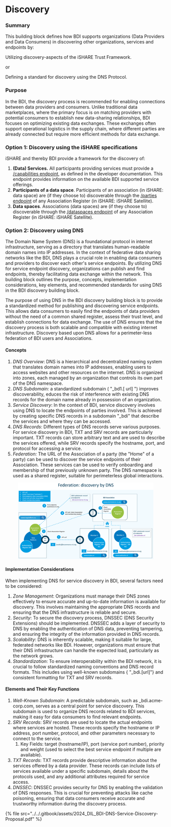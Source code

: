 # Discovery

### Summary

This building block defines how BDI supports organizations (Data Providers and Data Consumers) in discovering other organizations, services and endpoints by:

&#x20;          Utilizing discovery-aspects of the iSHARE Trust Framework.

&#x20;or&#x20;

&#x20;          Defining a standard for discovery using the DNS Protocol.

### Purpose

In the BDI, the discovery process is recommended for enabling connections between data providers and consumers. Unlike traditional data marketplaces, where the primary focus is on matching providers with potential consumers to establish new data-sharing relationships, BDI focuses on optimizing existing data exchanges. These exchanges often support operational logistics in the supply chain, where different parties are already connected but require more efficient methods for data exchange.&#x20;

### Option 1: Discovery using the iSHARE specifications

iSHARE and thereby BDI provide a framework for the discovery of:

1. **(Data) Services.** All participants providing services must provide a [/capabilities endpoint](https://dev.ishare.eu/common/capabilities.html), as defined in the developer documentation. This endpoint provides information on the available BDI supported service offerings.
2. **Participants of a data space**. Participants of an association (in iSHARE: data space) are (if they choose to) discoverable through the [/parties endpoint](https://dev.ishare.eu/satellite/parties.html) of any Association Register (in iSHARE: iSHARE Satellite).
3. **Data spaces**. Associations (data spaces) are (if they choose to) discoverable through the [/dataspaces endpoint](https://dev.ishare.eu/satellite/dataspaces.html) of any Association Register (in iSHARE: iSHARE Satellite).

### Option 2: Discovery using DNS

The Domain Name System (DNS) is a foundational protocol in internet infrastructure, serving as a directory that translates human-readable domain names into IP addresses. In the context of federative data sharing networks like the BDI, DNS plays a crucial role in enabling data consumers and providers to discover each other's service endpoints. By utilizing DNS for service endpoint discovery, organizations can publish and find endpoints, thereby facilitating data exchange within the network. This building block outlines the purpose, concepts, implementation considerations, key elements, and recommended standards for using DNS in the BDI discovery building block.&#x20;

The purpose of using DNS in the BDI discovery building block is to provide a standardized method for publishing and discovering service endpoints. This allows data consumers to easily find the endpoints of data providers without the need of a common shared register, assess their trust level, and establish connections for data exchange. The use of DNS ensures that the discovery process is both scalable and compatible with existing internet infrastructure. Discovery based upon DNS allows for  a perimeter-less federation of BDI users and Associations.

#### Concepts

1. _DNS Overview_: DNS is a hierarchical and decentralized naming system that translates domain names into IP addresses, enabling users to access websites and other resources on the internet. DNS is organized into zones, each managed by an organization that controls its own part of the DNS namespace.&#x20;
2. _DNS Subdomain:_ a standardized subdomain ( "\_bd1.\[ url] ") improves discoverability, educes the risk of interference with  existing DNS records for the domain name already in possession of an organization.
3. _Service Discovery_: In the context of BDI, service discovery involves using DNS to locate the endpoints of parties involved. This is achieved by creating specific DNS records in a subdomain "\_bdi" that describe the services and where they can be accessed.&#x20;
4. _DNS Records_: Different types of DNS records serve various purposes. For service discovery in BDI, TXT and SRV records are particularly important. TXT records can store arbitrary text and are used to describe the services offered, while SRV records specify the hostname, port, and protocol for accessing a service.&#x20;
5. _Federation:_ The URL of the Association of a party (the "Home" of a party) can be used to discover the service endpoints of their Association. These services can be used to verify onboarding and membership of that previously unknown party. The DNS namespace is used as a shared register, suitable for perimeterless global interactions.

<figure><img src="../../.gitbook/assets/20240911 Federation Discovery.png" alt=""><figcaption></figcaption></figure>

#### Implementation Considerations&#x20;

When implementing DNS for service discovery in BDI, several factors need to be considered:&#x20;

1. _Zone Management_: Organizations must manage their DNS zones effectively to ensure accurate and up-to-date information is available for discovery. This involves maintaining the appropriate DNS records and ensuring that the DNS infrastructure is reliable and secure.&#x20;
2. _Security_: To secure the discovery process, DNSSEC (DNS Security Extensions) should be implemented. DNSSEC adds a layer of security to DNS by enabling the authentication of DNS data, preventing tampering, and ensuring the integrity of the information provided in DNS records.&#x20;
3. _Scalability_: DNS is inherently scalable, making it suitable for large, federated networks like BDI. However, organizations must ensure that their DNS infrastructure can handle the expected load, particularly as the network grows.&#x20;
4. _Standardization_: To ensure interoperability within the BDI network, it is crucial to follow standardized naming conventions and DNS record formats. This includes using well-known subdomains { "\_bdi.\[url]"}  and consistent formatting for TXT and SRV records.&#x20;



#### Elements and Their Key Functions&#x20;

1. _Well-Known Subdomain_: A predictable subdomain, such as \_bdi.acme-corp.com, serves as a central point for service discovery. This subdomain is used to organize DNS records related to BDI services, making it easy for data consumers to find relevant endpoints.&#x20;
2. _SRV Records_: SRV records are used to locate the actual endpoints where services are hosted. These records specify the hostname or IP address, port number, protocol, and other parameters necessary to connect to the service.
   1. Key Fields: target (hostname/IP), port (service port number), priority and weight (used to select the best service endpoint if multiple are available).&#x20;
3. _TXT Records_: TXT records provide descriptive information about the services offered by a data provider. These records can include lists of services available under a specific subdomain, details about the protocols used, and any additional attributes required for service access.&#x20;
4. _DNSSEC_: DNSSEC provides security for DNS by enabling the validation of DNS responses. This is crucial for preventing attacks like cache poisoning, ensuring that data consumers receive accurate and trustworthy information during the discovery process.&#x20;

&#x20;

{% file src="../../.gitbook/assets/2024_DIL_BDI-DNS-Service-Discovery-Proposal.pdf" %}

